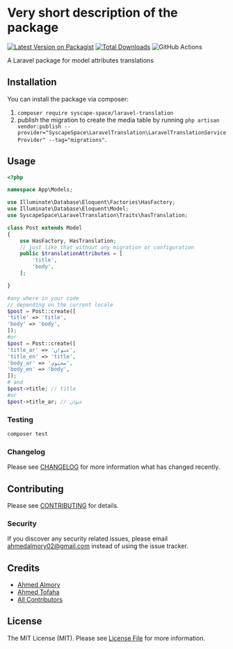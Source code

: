 # Very short description of the package

[![Latest Version on Packagist](https://img.shields.io/packagist/v/syscape-space/laravel-translation.svg?style=flat-square)](https://packagist.org/packages/syscape-space/laravel-translation)
[![Total Downloads](https://img.shields.io/packagist/dt/syscape-space/laravel-translation.svg?style=flat-square)](https://packagist.org/packages/syscape-space/laravel-translation)
![GitHub Actions](https://github.com/syscape-space/laravel-translation/actions/workflows/main.yml/badge.svg)

A Laravel package for model attributes translations
## Installation

You can install the package via composer:

1. `composer require syscape-space/laravel-translation`
2. publish the migration to create the media table by running `php artisan vendor:publish --provider="SyscapeSpace\LaravelTranslation\LaravelTranslationServiceProvider" --tag="migrations"`.

## Usage

```php
<?php

namespace App\Models;

use Illuminate\Database\Eloquent\Factories\HasFactory;
use Illuminate\Database\Eloquent\Model;
use SyscapeSpace\LaravelTranslation\Traits\hasTranslation;

class Post extends Model
{
    use HasFactory, HasTranslation;
    // just like that without any migration or configuration
    public $translationAttributes = [
        'title',
        'body',
    ];

}
```
```php
#any where in your code
// depending on the current locale
$post = Post::create([
'title' => 'title',
'body' => 'body',
]);
#or
$post = Post::create([
'title_ar' => 'عنوان',
'title_en' => 'title',
'body_ar' => 'محتوى',
'body_en' => 'body',
]);
# and 
$post->title; // title 
#or 
$post->title_ar; // عنوان
```


### Testing

```bash
composer test
```

### Changelog

Please see [CHANGELOG](CHANGELOG.md) for more information what has changed recently.

## Contributing

Please see [CONTRIBUTING](CONTRIBUTING.md) for details.

### Security

If you discover any security related issues, please email ahmedalmory02@gmail.com instead of using the issue tracker.

## Credits

-   [Ahmed Almory](https://github.com/ahmedalmory)
-   [Ahmed Tofaha](https://github.com/ahmedtofaha10)
-   [All Contributors](../../contributors)

## License

The MIT License (MIT). Please see [License File](LICENSE.md) for more information.

